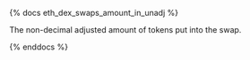 {% docs eth_dex_swaps_amount_in_unadj %}

The non-decimal adjusted amount of tokens put into the swap.

{% enddocs %}